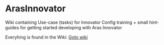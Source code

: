 # ArasInnovator

Wiki containing Use-case (tasks) for Innovator Config training + small hint-guides for getting started developing with Aras Innovator   

Everyhing is found in the Wiki: [Goto wiki](/wiki)

